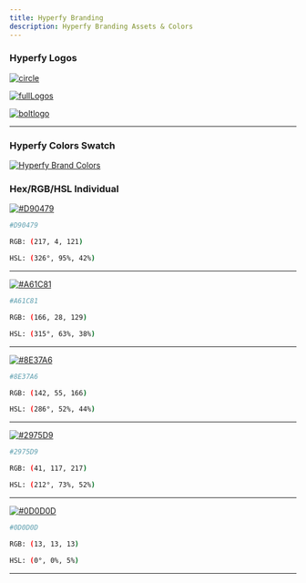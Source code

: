 ```yaml
---
title: Hyperfy Branding
description: Hyperfy Branding Assets & Colors
---
```


### Hyperfy Logos

[![circle](/assets/logoCircle.webp)](/assets/logoCircle.webp)

[![fullLogos](/assets/logosfull.webp)](/assets/logosfull.webp)

[![boltlogo](/assets/bolthyperfy.webp)](/assets/bolthyperfy.webp)


---

### Hyperfy Colors Swatch
[![Hyperfy Brand Colors](/assets/brandColors.webp)](/assets/brandColors.webp)

### Hex/RGB/HSL Individual

[![#D90479](/assets/pinkhex.webp)](/assets/pinkhex.webp)

```sh frame="none"
#D90479
```
```sh frame="none"
RGB: (217, 4, 121)
```
```sh frame="none"
HSL: (326°, 95%, 42%)
```

---

[![#A61C81](/assets/purplehex1.webp)](/assets/purplehex1.webp)

```sh frame="none"
#A61C81
```
```sh frame="none"
RGB: (166, 28, 129)
```
```sh frame="none"
HSL: (315°, 63%, 38%)
```

---

[![#8E37A6](/assets/purplehex2.webp)](/assets/purplehex2.webp)

```sh frame="none"
#8E37A6
```
```sh frame="none"
RGB: (142, 55, 166)
```
```sh frame="none"
HSL: (286°, 52%, 44%)
```

---

[![#2975D9](/assets/bluehex.webp)](/assets/bluehex.webp)

```sh frame="none"
#2975D9
```
```sh frame="none"
RGB: (41, 117, 217)
```
```sh frame="none"
HSL: (212°, 73%, 52%)

```
---

[![#0D0D0D](/assets/blackhex.webp)](/assets/blackhex.webp)

```sh frame="none"
#0D0D0D
```
```sh frame="none"
RGB: (13, 13, 13)
```
```sh frame="none"
HSL: (0°, 0%, 5%)
```

---
